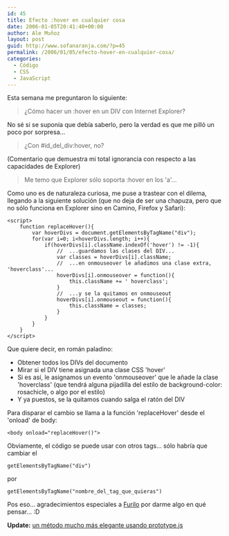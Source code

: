 ```yaml
---
id: 45
title: Efecto :hover en cualquier cosa
date: 2006-01-05T20:41:40+00:00
author: Ale Muñoz
layout: post
guid: http://www.sofanaranja.com/?p=45
permalink: /2006/01/05/efecto-hover-en-cualquier-cosa/
categories:
  - Código
  - CSS
  - JavaScript
---
```

Esta semana me preguntaron lo siguiente:

> ¿Cómo hacer un :hover en un DIV con Internet Explorer?

No sé si se suponía que debía saberlo, pero la verdad es que me pilló un poco por sorpresa...

> ¿Con #id_del_div:hover, no?

(Comentario que demuestra mi total ignorancia con respecto a las capacidades de Explorer)

> Me temo que Explorer sólo soporta :hover en los 'a'...

Como uno es de naturaleza curiosa, me puse a trastear con el dilema, llegando a la siguiente solución (que no deja de ser una chapuza, pero que no sólo funciona en Explorer sino en Camino, Firefox y Safari):

	<script>
		function replaceHover(){
			var hoverDivs = document.getElementsByTagName("div");
			for(var i=0; i<hoverDivs.length; i++){
				if(hoverDivs[i].className.indexOf('hover') != -1){
					//  ...guardamos las clases del DIV...
					var classes = hoverDivs[i].className;
					//  ...en onmouseover le añadimos una clase extra, 'hoverclass'...
					hoverDivs[i].onmouseover = function(){
						this.className += ' hoverclass';
					}
					//  ...y se la quitamos en onmouseout
					hoverDivs[i].onmouseout = function(){
						this.className = classes;
					}
				}
			}
		}
	</script>

Que quiere decir, en román paladino:

* Obtener todos los DIVs del documento
* Mirar si el DIV tiene asignada una clase CSS 'hover'
* Si es así, le asignamos un evento 'onmouseover' que le añade la clase 'hoverclass' (que tendrá alguna pijadilla del estilo de background-color: rosachicle, o algo por el estilo)
* Y ya puestos, se la quitamos cuando salga el ratón del DIV

Para disparar el cambio se llama a la función 'replaceHover' desde el 'onload' de body:

	<body onload="replaceHover()">

Obviamente, el código se puede usar con otros tags... sólo habría que cambiar el

	getElementsByTagName("div")

por

	getElementsByTagName("nombre_del_tag_que_quieras")

Pos eso... agradecimientos especiales a [Furilo][1] por darme algo en qué pensar... :D

**Update:** <a href="/2006/02/17/efecto-hover-sobre-cualquier-cosa-v20/">un método mucho más elegante usando prototype.js</a>

[1]: http://www.furilo.com